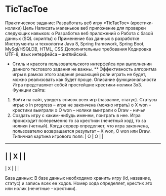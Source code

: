# TicTacToe
Практическое задание:
Разработать веб игру «TicTacToe» (крестики-нолики)
Цель
Написать маленькое веб приложение для проверки следующих навыков:
o	Разработка веб приложений
o	Работа с базой данных (SQL скрипты)
o	Применение баз данных в разработке
Инструменты и технологии
Java 8, Spring framework, Spring Boot, MySql/HSQLDB, HTML, CSS
Дополнительные требования
Кодировка UTF-8, язык интерфейса – английский.
* Стиль и красота пользовательского интерфейса при выполнении данного тестового задания не важны.
** Эффективность алгоритма игры в рамках этого задания решающей роли играть не будет, можно реализовать как будет проще.
Описание функциональности
Игра представляет собой простейшие крестики-нолики 3х3.
Функции сайта:
1. Войти на сайт, увидеть список всех игр (название, статус). Статусы игры:
o	In progress – игра не закончена (можно играть)
o	X won – крестики выиграли
o	O won – нолики выиграли
o	Draw - ничья
2. Создать игру с каким-нибудь именем, поиграть в нее. Игра происходит попеременно то за крестики (нечетный ход), то за нолики (четный). Когда сервер определяет, что игра закончена, пользователю возвращается результат – X won, O won или Draw.
Типичная картина игрового поля:
| O | O |   |
-------------
|   | X |   |
-------------
| X |   |   |

База данных:
В базе данных необходимо хранить игру (id, название, статус) и запись всех ее ходов. Номер хода определяет, крестик это или нолик (нечетные – крестики).
